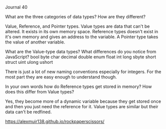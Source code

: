 Journal 40

What are the three categories of data types? How are they different?

Value, Reference, and Pointer types. Value types are data that can't be altered. It exists in its own memory space. Reference types doesn't exist in it's own memory and gives an address to the variable. A Pointer type takes the value of another variable.

What are the Value-type data types? What differences do you notice from JavaScript?
bool
 byte
 char
 decimal
 double
 enum
 float
 int
 long
 sbyte
 short
 struct
 uint
 ulong
 ushort

There is just a lot of new naming conventions especially for integers. For the most part they are easy enough to understand though. 


In your own words how do Reference types get stored in memory? How does this differ from Value types?

Yes, they become more of a dynamic variable because they get stored once and then you just need the reference for it. Value types are similar but their data can't be redfined.

https://alexmuir138.github.io/rockpaperscissors/